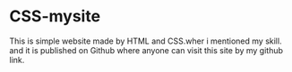 # CSS-mysite
This is simple website made by HTML and CSS.wher i mentioned my skill. and it is published on Github where anyone can visit this site by my github link.
